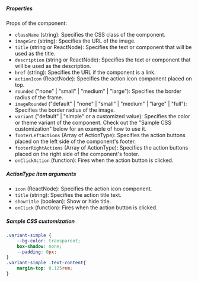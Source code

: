 ##### Properties

Props of the component:

- `className` (string): Specifies the CSS class of the component.
- `imageSrc` (string): Specifies the URL of the image.
- `title` (string or ReactNode): Specifies the text or component that will be used as the title.
- `description` (string or ReactNode): Specifies the text or component that will be used as the description.
- `href` (string): Specifies the URL if the component is a link.
- `actionIcon` (ReactNode): Specifies the action icon component placed on top.
- `rounded` ("none" | "small" | "medium" | "large"): Specifies the border radius of the frame.
- `imageRounded` ("default" | "none" | "small" | "medium" | "large" | "full"): Specifies the border radius of the image.
- `variant` ("default" | "simple" or a customized value): Specifies the color or theme variant of the component. Check out the "Sample CSS customization" below for an example of how to use it.
- `footerLeftActions` (Array of ActionType): Specifies the action buttons placed on the left side of the component's footer.
- `footerRightActions` (Array of ActionType): Specifies the action buttons placed on the right side of the component's footer.
- `onClickAction` (function): Fires when the action button is clicked.

##### ActionType item arguments

- `icon` (ReactNode): Specifies the action icon component.
- `title` (string): Specifies the action title text.
- `showTitle` (boolean): Show or hide title.
- `onClick` (function): Fires when the action button is clicked.

##### Sample CSS customization

```css
.variant-simple {
    --bg-color: transparent;
    box-shadow: none;
    --padding: 0px;
}
.variant-simple .text-content{
    margin-top: 0.125rem;
}
```
